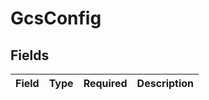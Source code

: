 # GcsConfig


## Fields

| Field       | Type        | Required    | Description |
| ----------- | ----------- | ----------- | ----------- |